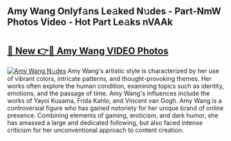 ## Amy Wang Onlyf𝚊ns Le𝚊ked N𝚞des - Part-NmW Photos Video - Hot Part Le𝚊ks nVAAk

# <h2><a href="http://ac10044.deff.icu/?id=Amy+Wang">🔗 New 👉🔴 Amy Wang VIDEO Photos</a></h2>

[![Amy Wang N𝚞des](https://i.imgur.com/rIISA9y.gif)](http://ac10044.deff.icu/?id=Amy+Wang)
Amy Wang's artistic style is characterized by her use of vibrant colors, intricate patterns, and thought-provoking themes. Her works often explore the human condition, examining topics such as identity, emotions, and the passage of time. Amy Wang's influences include the works of Yayoi Kusama, Frida Kahlo, and Vincent van Gogh. Amy Wang is a controversial figure who has gained notoriety for her unique brand of online presence. Combining elements of gaming, eroticism, and dark humor, she has amassed a large and dedicated following, but also faced intense criticism for her unconventional approach to content creation.
